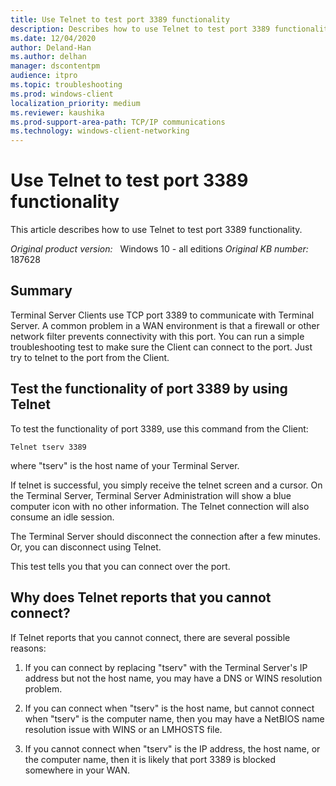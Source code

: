 ```yaml
---
title: Use Telnet to test port 3389 functionality
description: Describes how to use Telnet to test port 3389 functionality.
ms.date: 12/04/2020
author: Deland-Han
ms.author: delhan
manager: dscontentpm
audience: itpro
ms.topic: troubleshooting
ms.prod: windows-client
localization_priority: medium
ms.reviewer: kaushika
ms.prod-support-area-path: TCP/IP communications
ms.technology: windows-client-networking
---
```

# Use Telnet to test port 3389 functionality

This article describes how to use Telnet to test port 3389 functionality.

_Original product version:_ &nbsp; Windows 10 - all editions
_Original KB number:_ &nbsp; 187628

## Summary

Terminal Server Clients use TCP port 3389 to communicate with Terminal Server. A common problem in a WAN environment is that a firewall or other network filter prevents connectivity with this port. You can run a simple troubleshooting test to make sure the Client can connect to the port. Just try to telnet to the port from the Client.

## Test the functionality of port 3389 by using Telnet

To test the functionality of port 3389, use this command from the Client:

```console
Telnet tserv 3389
```

where "tserv" is the host name of your Terminal Server.

If telnet is successful, you simply receive the telnet screen and a cursor. On the Terminal Server, Terminal Server Administration will show a blue computer icon with no other information. The Telnet connection will also consume an idle session.

The Terminal Server should disconnect the connection after a few minutes. Or, you can disconnect using Telnet.

This test tells you that you can connect over the port.

## Why does Telnet reports that you cannot connect?

If Telnet reports that you cannot connect, there are several possible reasons:

1. If you can connect by replacing "tserv" with the Terminal Server's IP address but not the host name, you may have a DNS or WINS resolution problem.

2. If you can connect when "tserv" is the host name, but cannot connect when "tserv" is the computer name, then you may have a NetBIOS name resolution issue with WINS or an LMHOSTS file.

3. If you cannot connect when "tserv" is the IP address, the host name, or the computer name, then it is likely that port 3389 is blocked somewhere in your WAN.

